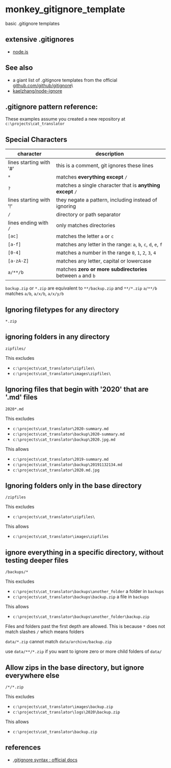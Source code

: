 # monkey_gitignore_template
basic .gitignore templates

## extensive .gitignores
- [node.js](https://github.com/github/gitignore/blob/master/Node.gitignore)

## See also

- a giant list of .gitignore templates from the official [github.com/github/gitignore](https://github.com/github/gitignore)\
- [kaelzhang/node-ignore](https://github.com/kaelzhang/node-ignore)

## .gitignore pattern reference:

These examples assume you created a new repository at `c:\projects\cat_translator`

## Special Characters

character | description
----------|------------
lines starting with '#' | this is a comment, git ignores these lines
`*` | matches **everything except** `/`
`?` | matches a single character that is **anything except** `/`
lines starting with '!' | they negate a pattern, including instead of ignoring
`/` | directory or path separator
lines ending with `/` | only matches directories
`[ac]` | matches the letter `a` or `c`
`[a-f]` | matches any letter in the range: `a`, `b`, `c`, `d`, `e`, `f`
`[0-4]` | matches a number in the range `0`, `1`, `2`, `3`, `4`
`[a-zA-Z]` | matches any letter, capital or lowercase
`a/**/b` | matches **zero or more subdirectories** between `a` and `b`

`backup.zip` or `*.zip` are equivalent to `**/backup.zip` and `**/*.zip`
`a/**/b` matches `a/b`, `a/x/b`, `a/x/y/b`

## Ignoring filetypes for any directory

`*.zip`

## ignoring folders in any directory

`zipfiles/`

This excludes

- `c:\projects\cat_translator\zipfiles\`
- `c:\projects\cat_translator\images\zipfiles\`

## Ignoring files that begin with '2020' that are '.md' files

`2020*.md`

This excludes

- `c:\projects\cat_translator\2020-summary.md`
- `c:\projects\cat_translator\backup\2020-summary.md`
- `c:\projects\cat_translator\backup\2020.jpg.md`

This allows

- `c:\projects\cat_translator\2019-summary.md`
- `c:\projects\cat_translator\backup\20191132134.md`
- `c:\projects\cat_translator\2020.md.jpg`

## Ignoring folders only in the base directory

`/zipfiles`

This excludes

- `c:\projects\cat_translator\zipfiles\`

This allows

- `c:\projects\cat_translator\images\zipfiles`

## ignore everything in a specific directory, without testing deeper files

`/backups/*`

This excludes

- `c:\projects\cat_translator\backups\another_folder` a folder in `backups`
- `c:\projects\cat_translator\backups\backup.zip` a file in `backups`

This allows

- `c:\projects\cat_translator\backups\another_folder\backup.zip` 

Files and folders past the first depth are allowed. 
This is because `*` does not match slashes `/` which means folders

`data/*.zip` cannot match `data/archive/backup.zip`

use `data/**/*.zip` if you want to ignore zero or more child folders of `data/`

## Allow zips in the base directory, but ignore everywhere else

`/*/*.zip`

This excludes

- `c:\projects\cat_translator\images\backup.zip`
- `c:\projects\cat_translator\logs\2020\backup.zip`

This allows

- `c:\projects\cat_translator\backup.zip`


## references 

- [.gitignore syntax : official docs](https://git-scm.com/docs/gitignore)
